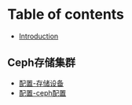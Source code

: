 # Table of contents

* [Introduction](README.md)

## Ceph存储集群

* [配置-存储设备](ceph-cun-chu-ji-qun/pei-zhi-cun-chu-she-bei.md)
* [配置-ceph配置](ceph-cun-chu-ji-qun/pei-zhi.md)

